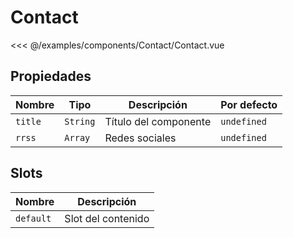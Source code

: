 # Contact

<Preview>
  <template slot="demo">
    <components-Contact-Contact /> 
  </template>

  <<< @/examples/components/Contact/Contact.vue
</Preview>

## Propiedades

| Nombre     | Tipo     | Descripción                                   | Por defecto |
|------------|----------|-----------------------------------------------|-------------|
| `title`    | `String` | Título del componente                         | `undefined` |
| `rrss`     | `Array`  | Redes sociales                                | `undefined` |

## Slots

| Nombre    | Descripción        |
|-----------|--------------------|
| `default` | Slot del contenido |